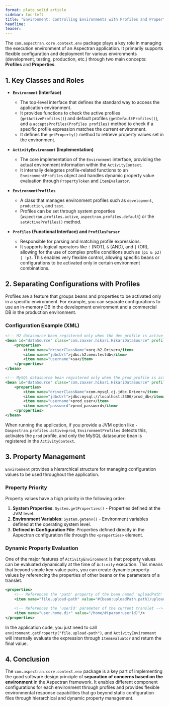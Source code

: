 ```yaml
---
format: plate solid article
sidebar: toc-left
title: "Environment: Controlling Environments with Profiles and Properties"
headline:
teaser:
---
```


The `com.aspectran.core.context.env` package plays a key role in managing the execution environment of an Aspectran application. It primarily supports flexible configuration and deployment for various environments (development, testing, production, etc.) through two main concepts: **Profiles** and **Properties**.

## 1. Key Classes and Roles

-   **`Environment` (Interface)**
    -   The top-level interface that defines the standard way to access the application environment.
    -   It provides functions to check the active profiles (`getActiveProfiles()`) and default profiles (`getDefaultProfiles()`), and a `acceptsProfiles(Profiles profiles)` method to check if a specific profile expression matches the current environment.
    -   It defines the `getProperty()` method to retrieve property values set in the environment.

-   **`ActivityEnvironment` (Implementation)**
    -   The core implementation of the `Environment` interface, providing the actual environment information within the `ActivityContext`.
    -   It internally delegates profile-related functions to an `EnvironmentProfiles` object and handles dynamic property value evaluation through `PropertyToken` and `ItemEvaluator`.

-   **`EnvironmentProfiles`**
    -   A class that manages environment profiles such as `development`, `production`, and `test`.
    -   Profiles can be set through system properties (`aspectran.profiles.active`, `aspectran.profiles.default`) or the `setActiveProfiles()` method.

-   **`Profiles` (Functional Interface) and `ProfilesParser`**
    -   Responsible for parsing and matching profile expressions.
    -   It supports logical operators like `!` (NOT), `&` (AND), and `|` (OR), allowing for the use of complex profile conditions such as `(p1 & p2) | !p3`. This enables very flexible control, allowing specific beans or configurations to be activated only in certain environment combinations.

## 2. Separating Configurations with Profiles

Profiles are a feature that groups beans and properties to be activated only in a specific environment. For example, you can separate configurations to use an in-memory DB in the development environment and a commercial DB in the production environment.

### Configuration Example (XML)

```xml
<!-- H2 datasource bean registered only when the dev profile is active -->
<bean id="dataSource" class="com.zaxxer.hikari.HikariDataSource" profile="dev">
    <properties>
        <item name="driverClassName">org.h2.Driver</item>
        <item name="jdbcUrl">jdbc:h2:mem:testdb</item>
        <item name="username">sa</item>
    </properties>
</bean>

<!-- MySQL datasource bean registered only when the prod profile is active -->
<bean id="dataSource" class="com.zaxxer.hikari.HikariDataSource" profile="prod">
    <properties>
        <item name="driverClassName">com.mysql.cj.jdbc.Driver</item>
        <item name="jdbcUrl">jdbc:mysql://localhost:3306/prod_db</item>
        <item name="username">prod_user</item>
        <item name="password">prod_password</item>
    </properties>
</bean>
```

When running the application, if you provide a JVM option like `-Daspectran.profiles.active=prod`, `EnvironmentProfiles` detects this, activates the `prod` profile, and only the MySQL datasource bean is registered in the `ActivityContext`.

## 3. Property Management

`Environment` provides a hierarchical structure for managing configuration values to be used throughout the application.

### Property Priority

Property values have a high priority in the following order:

1.  **System Properties**: `System.getProperties()` - Properties defined at the JVM level.
2.  **Environment Variables**: `System.getenv()` - Environment variables defined at the operating system level.
3.  **Defined in Configuration File**: Properties defined directly in the Aspectran configuration file through the `<properties>` element.

### Dynamic Property Evaluation

One of the major features of `ActivityEnvironment` is that property values can be evaluated dynamically at the time of `Activity` execution. This means that beyond simple key-value pairs, you can create dynamic property values by referencing the properties of other beans or the parameters of a translet.

```xml
<properties>
    <!-- References the 'path' property of the bean named 'uploadPath' -->
    <item name="file.upload-path" value="#{bean:uploadPath.path}/uploads"/>

    <!-- References the 'userId' parameter of the current translet -->
    <item name="user.home.dir" value="/home/#(param:userId)"/>
</properties>
```

In the application code, you just need to call `environment.getProperty("file.upload-path")`, and `ActivityEnvironment` will internally evaluate the expression through `ItemEvaluator` and return the final value.

## 4. Conclusion

The `com.aspectran.core.context.env` package is a key part of implementing the good software design principle of **separation of concerns based on the environment** in the Aspectran framework. It enables different component configurations for each environment through profiles and provides flexible environmental response capabilities that go beyond static configuration files through hierarchical and dynamic property management.
